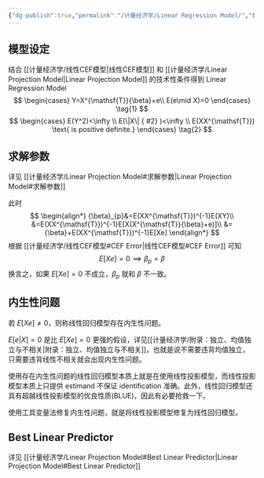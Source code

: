 ```yaml
---
{"dg-publish":true,"permalink":"/计量经济学/Linear Regression Model/","tags":["线性模型"]}
---
```


## 模型设定

结合 [[计量经济学/线性CEF模型\|线性CEF模型]] 和 [[计量经济学/Linear Projection Model\|Linear Projection Model]] 的技术性条件得到 Linear Regression Model
$$
\begin{cases}
Y=X^{\mathsf{T}}{\beta}+e\\
E(e\mid X)=0
\end{cases}
\tag{1}
$$
$$
\begin{cases}
E(Y^2)<\infty \\
E(\|X\|
{ #2}
)<\infty \\
E(XX^{\mathsf{T}}) \text{ is positive definite.}
\end{cases}
\tag{2}
$$
## 求解参数

详见 [[计量经济学/Linear Projection Model#求解参数\|Linear Projection Model#求解参数]]

此时
$$
\begin{align*}
{\beta}_{p}&=E(XX^{\mathsf{T}})^{-1}E(XY)\\
&=E(XX^{\mathsf{T}})^{-1}E[X(X^{\mathsf{T}}{\beta}+e)]\\
&={\beta}+E(XX^{\mathsf{T}})^{-1}E[Xe]
\end{align*}
$$
根据 [[计量经济学/线性CEF模型#CEF Error\|线性CEF模型#CEF Error]] 可知
$$
E[Xe]=0\implies {\beta}_{p}={\beta}
$$
换言之，如果 $E[Xe]=0$ 不成立，${\beta}_{p}$ 就和 ${\beta}$ 不一致。

## 内生性问题

若 $E[Xe]\neq 0$，则称线性回归模型存在内生性问题。

$E[e|X]=0$ 是比 $E[Xe]=0$ 更强的假设，详见[[计量经济学/附录：独立、均值独立与不相关\|附录：独立、均值独立与不相关]]，也就是说不需要违背均值独立，只需要违背线性不相关就会出现内生性问题。

使用存在内生性问题的线性回归模型本质上就是在使用线性投影模型，而线性投影模型本质上只提供 estimand 不保证 identification 准确。此外，线性回归模型还具有超越线性投影模型的优良性质(BLUE)，因此有必要抢救一下。

使用工具变量法修复内生性问题，就是将线性投影模型修复为线性回归模型。

## Best Linear Predictor

详见 [[计量经济学/Linear Projection Model#Best Linear Predictor\|Linear Projection Model#Best Linear Predictor]]
